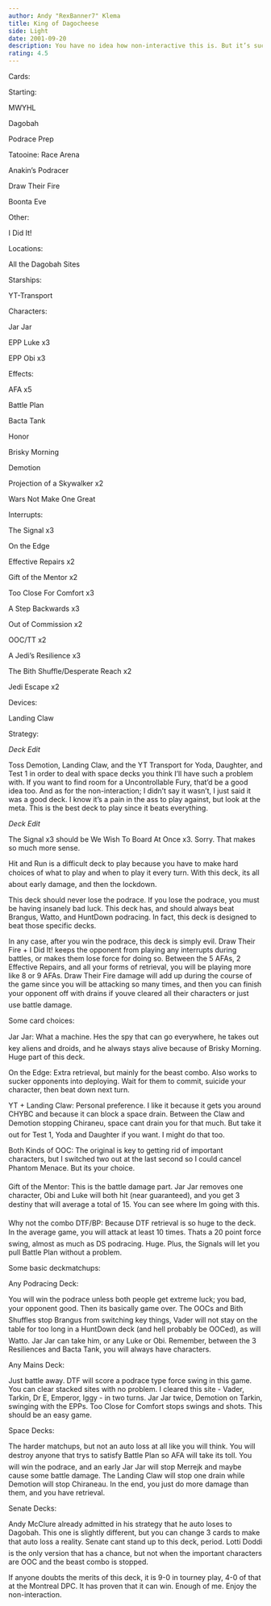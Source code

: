 ```yaml
---
author: Andy "RexBanner7" Klema
title: King of Dagocheese
side: Light
date: 2001-09-20
description: You have no idea how non-interactive this is. But it’s such a beast. Refer to old school Hit and Run for a good idea how to play this.
rating: 4.5
---
```

Cards: 

Starting:
MWYHL
Dagobah
Podrace Prep
Tatooine: Race Arena
Anakin’s Podracer
Draw Their Fire
Boonta Eve

Other:
I Did It!

Locations:
All the Dagobah Sites

Starships:
YT-Transport

Characters:
Jar Jar
EPP Luke x3
EPP Obi x3

Effects:
AFA x5
Battle Plan
Bacta Tank
Honor
Brisky Morning
Demotion
Projection of a Skywalker x2
Wars Not Make One Great

Interrupts:
The Signal x3
On the Edge
Effective Repairs x2
Gift of the Mentor x2
Too Close For Comfort x3
A Step Backwards x3
Out of Commission x2
OOC/TT x2
A Jedi’s Resilience x3
The Bith Shuffle/Desperate Reach x2
Jedi Escape x2

Devices:
Landing Claw 

Strategy: 

*Deck Edit*
Toss Demotion, Landing Claw, and the YT Transport for Yoda, Daughter, and Test 1 in order to deal with space decks you think I’ll have such a problem with. If you want to find room for a Uncontrollable Fury, that’d be a good idea too. And as for the non-interaction; I didn’t say it wasn’t, I just said it was a good deck. I know it’s a pain in the ass to play against, but look at the meta. This is the best deck to play since it beats everything.

*Deck Edit*
The Signal x3 should be We Wish To Board At Once x3. Sorry. That makes so much more sense.

Hit and Run is a difficult deck to play because you have to make hard choices of what to play and when to play it every turn. With this deck, its all about early damage, and then the lockdown.

This deck should never lose the podrace. If you lose the podrace, you must be having insanely bad luck. This deck has, and should always beat Brangus, Watto, and HuntDown podracing. In fact, this deck is designed to beat those specific decks.

In any case, after you win the podrace, this deck is simply evil. Draw Their Fire + I Did It! keeps the opponent from playing any interrupts during battles, or makes them lose force for doing so. Between the 5 AFAs, 2 Effective Repairs, and all your forms of retrieval, you will be playing more like 8 or 9 AFAs. Draw Their Fire damage will add up during the course of the game since you will be attacking so many times, and then you can finish your opponent off with drains if youve cleared all their characters or just use battle damage.

Some card choices:

Jar Jar: What a machine. Hes the spy that can go everywhere, he takes out key aliens and droids, and he always stays alive because of Brisky Morning. Huge part of this deck.

On the Edge: Extra retrieval, but mainly for the beast combo. Also works to sucker opponents into deploying. Wait for them to commit, suicide your character, then beat down next turn.

YT + Landing Claw: Personal preference. I like it because it gets you around CHYBC and because it can block a space drain. Between the Claw and Demotion stopping Chiraneu, space cant drain you for that much. But take it out for Test 1, Yoda and Daughter if you want. I might do that too.

Both Kinds of OOC: The original is key to getting rid of important characters, but I switched two out at the last second so I could cancel Phantom Menace. But its your choice.

Gift of the Mentor: This is the battle damage part. Jar Jar removes one character, Obi and Luke will both hit (near guaranteed), and you get 3 destiny that will average a total of 15. You can see where Im going with this.

Why not the combo DTF/BP: Because DTF retrieval is so huge to the deck. In the average game, you will attack at least 10 times. Thats a 20 point force swing, almost as much as DS podracing. Huge. Plus, the Signals will let you pull Battle Plan without a problem.

Some basic deckmatchups:

Any Podracing Deck: 
You will win the podrace unless both people get extreme luck; you bad, your opponent good. Then its basically game over. The OOCs and Bith Shuffles stop Brangus from switching key things, Vader will not stay on the table for too long in a HuntDown deck (and hell probably be OOCed), as will Watto. Jar Jar can take him, or any Luke or Obi. Remember, between the 3 Resiliences and Bacta Tank, you will always have characters. 

Any Mains Deck:
Just battle away. DTF will score a podrace type force swing in this game. You can clear stacked sites with no problem. I cleared this site - Vader, Tarkin, Dr E, Emperor, Iggy - in two turns. Jar Jar twice, Demotion on Tarkin, swinging with the EPPs. Too Close for Comfort stops swings and shots. This should be an easy game.

Space Decks:
The harder matchups, but not an auto loss at all like you will think. You will destroy anyone that trys to satisfy Battle Plan so AFA will take its toll. You will win the podrace, and an early Jar Jar will stop Merrejk and maybe cause some battle damage. The Landing Claw will stop one drain while Demotion will stop Chiraneau. In the end, you just do more damage than them, and you have retrieval.

Senate Decks:
Andy McClure already admitted in his strategy that he auto loses to Dagobah. This one is slightly different, but you can change 3 cards to make that auto loss a reality. Senate cant stand up to this deck, period. Lotti Doddi is the only version that has a chance, but not when the important characters are OOC and the beast combo is stopped. 

If anyone doubts the merits of this deck, it is 9-0 in tourney play, 4-0 of that at the Montreal DPC. It has proven that it can win. Enough of me. Enjoy the non-interaction.  